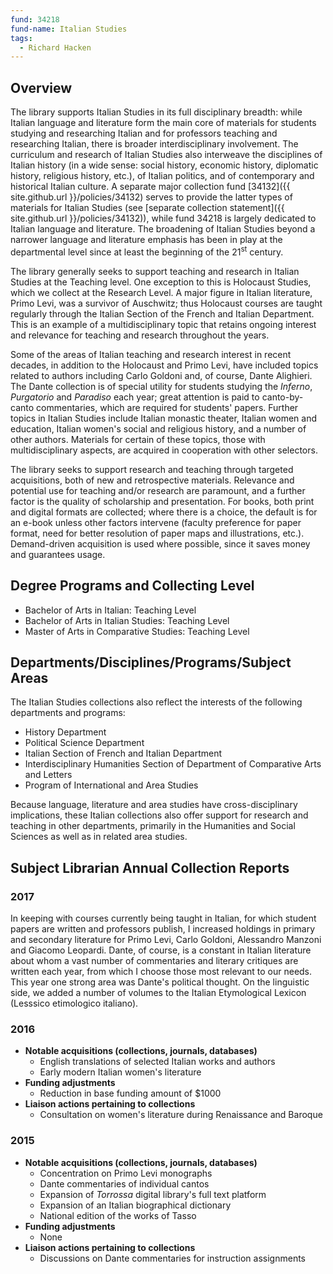 ```yaml
---
fund: 34218
fund-name: Italian Studies
tags:
  - Richard Hacken
---
```


## Overview

The library supports Italian Studies in its full disciplinary breadth: while Italian language and literature form the main core of materials for students studying and researching Italian and for professors teaching and researching Italian, there is broader interdisciplinary involvement. The curriculum and research of Italian Studies also interweave the disciplines of Italian history (in a wide sense: social history, economic history, diplomatic history, religious history, etc.), of Italian politics, and of contemporary and historical Italian culture. A separate major collection fund [34132]({{ site.github.url }}/policies/34132) serves to provide the latter types of materials for Italian Studies (see [separate collection statement]({{ site.github.url }}/policies/34132)), while fund 34218 is largely dedicated to Italian language and literature. The broadening of Italian Studies beyond a narrower language and literature emphasis has been in play at the departmental level since at least the beginning of the 21<sup>st</sup> century.

The library generally seeks to support teaching and research in Italian Studies at the Teaching level. One exception to this is Holocaust Studies, which we collect at the Research Level. A major figure in Italian literature, Primo Levi, was a survivor of Auschwitz; thus Holocaust courses are taught regularly through the Italian Section of the French and Italian Department. This is an example of a multidisciplinary topic that retains ongoing interest and relevance for teaching and research throughout the years.

Some of the areas of Italian teaching and research interest in recent decades, in addition to the Holocaust and Primo Levi, have included topics related to authors including Carlo Goldoni and, of course, Dante Alighieri. The Dante collection is of special utility for students studying the _Inferno_, _Purgatorio_ and _Paradiso_ each year; great attention is paid to canto-by-canto commentaries, which are required for students' papers. Further topics in Italian Studies include Italian monastic theater, Italian women and education, Italian women's social and religious history, and a number of other authors. Materials for certain of these topics, those with multidisciplinary aspects, are acquired in cooperation with other selectors.

The library seeks to support research and teaching through targeted acquisitions, both of new and retrospective materials. Relevance and potential use for teaching and/<wbr>or research are paramount, and a further factor is the quality of scholarship and presentation. For books, both print and digital formats are collected; where there is a choice, the default is for an e-book unless other factors intervene (faculty preference for paper format, need for better resolution of paper maps and illustrations, etc.). Demand-driven acquisition is used where possible, since it saves money and guarantees usage.

## Degree Programs and Collecting Level

- Bachelor of Arts in Italian: Teaching Level
- Bachelor of Arts in Italian Studies: Teaching Level
- Master of Arts in Comparative Studies: Teaching Level

## Departments/<wbr>Disciplines/<wbr>Programs/<wbr>Subject Areas

The Italian Studies collections also reflect the interests of the following departments and programs:

- History Department
- Political Science Department
- Italian Section of French and Italian Department
- Interdisciplinary Humanities Section of Department of Comparative Arts and Letters
- Program of International and Area Studies

Because language, literature and area studies have cross-disciplinary implications, these Italian collections also offer support for research and teaching in other departments, primarily in the Humanities and Social Sciences as well as in related area studies.

## Subject Librarian Annual Collection Reports

### 2017
In keeping with courses currently being taught in Italian, for which student papers are written and professors publish, I increased holdings in primary and secondary literature for Primo Levi, Carlo Goldoni, Alessandro Manzoni and Giacomo Leopardi. Dante, of course, is a constant in Italian literature about whom a vast number of commentaries and literary critiques are written each year, from which I choose those most relevant to our needs. This year one strong area was Dante's political thought. On the linguistic side, we added a number of volumes to the Italian Etymological Lexicon (Lesssico etimologico italiano).

### 2016
- **Notable acquisitions (collections, journals, databases)**
  - English translations of selected Italian works and authors
  - Early modern Italian women's literature
- **Funding adjustments**
  - Reduction in base funding amount of $1000
- **Liaison actions pertaining to collections**
  - Consultation on women's literature during Renaissance and Baroque

### 2015
- **Notable acquisitions (collections, journals, databases)**
  - Concentration on Primo Levi monographs
  - Dante commentaries of individual cantos
  - Expansion of _Torrossa_ digital library's full text platform
  - Expansion of an Italian biographical dictionary
  - National edition of the works of Tasso
- **Funding adjustments**
  - None
- **Liaison actions pertaining to collections**
  - Discussions on Dante commentaries for instruction assignments
